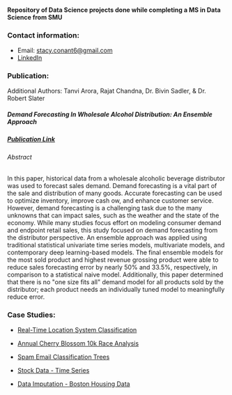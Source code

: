 #### Repository of Data Science projects done while completing a MS in Data Science from SMU
### Contact information:
- Email: stacy.conant6@gmail.com
- [LinkedIn](https://www.linkedin.com/in/stacy-hartgraves-conant/)


### Publication:
Additional Authors: Tanvi Arora, Rajat Chandna, Dr. Bivin Sadler, & Dr. Robert Slater
##### Demand Forecasting In Wholesale Alcohol Distribution: An Ensemble Approach
##### [Publication Link](https://scholar.smu.edu/datasciencereview/vol3/iss1/7/)
###### Abstract
In this paper, historical data from a wholesale alcoholic beverage distributor was used to forecast sales demand. Demand forecasting is a vital part of the sale and distribution of many goods. Accurate forecasting can be used to optimize inventory, improve cash ow, and enhance customer service. However, demand forecasting is a challenging task due to the many unknowns that can impact sales, such as the weather and the state of the economy. While many studies focus effort on modeling consumer demand and endpoint retail sales, this study focused on demand forecasting from the distributor perspective. An ensemble approach was applied using traditional statistical univariate time series models, multivariate models, and contemporary deep learning-based models. The final ensemble models for the most sold product and highest revenue grossing product were able to reduce sales forecasting error by nearly 50% and 33.5%, respectively, in comparison to a statistical naive model. Additionally, this paper determined that there is no "one size fits all" demand model for all products sold by the distributor; each product needs an individually tuned model to meaningfully reduce error.

### Case Studies:
- [Real-Time Location System Classification](https://stacyhart99.github.io/Data-Science-Case-Studies/RLTS%20Analysis.html)

- [Annual Cherry Blossom 10k Race Analysis](https://stacyhart99.github.io/Data-Science-Case-Studies/Cherry%20Blossom%20Race%20Analysis.html)

- [Spam Email Classification Trees](https://stacyhart99.github.io/Data-Science-Case-Studies/Spam%20Email%20Classification.html)

- [Stock Data - Time Series](https://stacyhart99.github.io/Data-Science-Case-Studies/Time%20Series.html)

- [Data Imputation - Boston Housing Data](https://stacyhart99.github.io/Data-Science-Case-Studies/Boston%20Housing%20Data.html)
